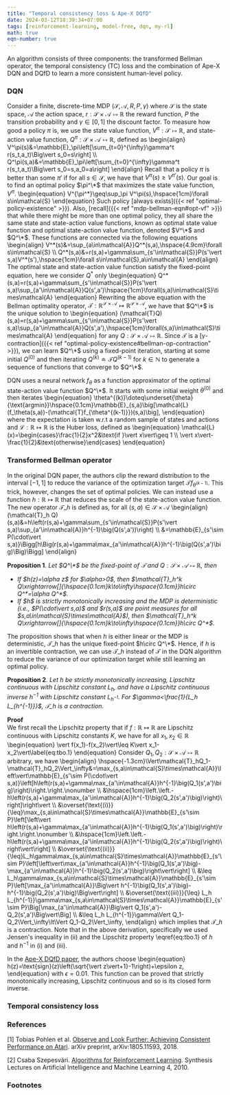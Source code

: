 ```yaml
---
title: "Temporal consistency loss & Ape-X DQfD"
date: 2024-03-12T18:39:34+07:00
tags: [reinforcement-learning, model-free, dqn, my-rl]
math: true
eqn-number: true
---
```

An algorithm consists of three components: the transformed Bellman operator, the temporal consistency (TC) loss and the combination of Ape-X DQN and DQfD to learn a more consistent human-level policy.
<!--more-->

### DQN
Consider a finite, discrete-time MDP $(\mathcal{S},\mathcal{A},R,P,\gamma)$ where $\mathcal{S}$ is the state space, $\mathcal{A}$ the action space, $r:\mathcal{S}\times\mathcal{A}\mapsto\mathbb{R}$ the reward function, $P$ the transition probability and $\gamma\in[0,1]$ the discount factor. To measure how good a policy $\pi$ is, we use the state value function, $V^\pi:\mathcal{S}\mapsto\mathbb{R}$, and state-action value function, $Q^\pi:\mathcal{S}\times\mathcal{A}\mapsto\mathbb{R}$, defined as
\begin{align}
V^\pi(s)&=\mathbb{E}\_\pi\left[\sum_{t=0}^{\infty}\gamma^t r(s_t,a_t)\Big\vert s_0=s\right] \\\\ Q^\pi(s,a)&=\mathbb{E}\_\pi\left[\sum_{t=0}^{\infty}\gamma^t r(s_t,a_t)\Big\vert s_0=s,a_0=a\right]
\end{align}
Recall that a policy $\pi$ is better than some $\pi'$ if for all $s\in\mathcal{S}$, we have that $V^\pi(s)\geq V^{\pi'}(s)$. Our goal is to find an optimal policy $\pi^\*$ that maximizes the state value function, $V^\pi$.
\begin{equation}
V^{\pi^\*}\geq\sup_\pi V^\pi(s),\hspace{1cm}\forall s\in\mathcal{S}
\end{equation}
Such policy [always exists]({{< ref "optimal-policy-existence" >}}). Also, [recall]({{< ref "mdp-bellman-eqn#opt-vf" >}}) that while there might be more than one optimal policy, they all share the same state and state-action value functions, known as optimal state value function and optimal state-action value function, denoted $V^\*$ and $Q^\*$. These functions are connected via the following equations
\begin{align}
V^\*(s)&=\sup_{a\in\mathcal{A}}Q^\*(s,a),\hspace{4.9cm}\forall s\in\mathcal{S} \\\\ Q^\*(s,a)&=r(s,a)+\gamma\sum_{s'\in\mathcal{S}}P(s'\vert s,a)V^\*(s'),\hspace{1cm}\forall s\in\mathcal{S},a\in\mathcal{A}
\end{align}
The optimal state and state-action value function satisfy the fixed-point equation, here we consider $Q^*$ only
\begin{equation}
Q^\*(s,a)=r(s,a)+\gamma\sum_{s'\in\mathcal{S}}P(s'\vert s,a)\sup_{a'\in\mathcal{A}}Q(s',a')\hspace{1cm}\forall(s,a)\in\mathcal{S}\times\mathcal{A}
\end{equation}
Rewriting the above equation with the Bellman optimality operator, $\mathcal{T}:\mathbb{R}^{\mathcal{S}\times\mathcal{A}}\mapsto\mathbb{R}^{\mathcal{S}\times\mathcal{A}}$, we have that $Q^\*$ is the unique solution to
\begin{equation}
(\mathcal{T}Q)(s,a)=r(s,a)+\gamma\sum_{s'\in\mathcal{S}}P(s'\vert s,a)\sup_{a'\in\mathcal{A}}Q(s',a'),\hspace{1cm}\forall(s,a)\in\mathcal{S}\times\mathcal{A}
\end{equation}
for any $Q:\mathcal{S}\times\mathcal{A}\mapsto\mathbb{R}$. Since $\mathcal{T}$ is a [$\gamma$-contraction]({{< ref "optimal-policy-existence#bellman-op-contraction" >}}), we can learn $Q^\*$ using a fixed-point iteration, starting at some initial $Q^{(0)}$ and then iterating $Q^{(k)}\doteq\mathcal{T}Q^{(k-1)}$ for $k\in\mathbb{N}$ to generate a sequence of functions that converge to $Q^\*$.

DQN uses a neural network $f_\theta$ as a function approximator of the optimal state-action value function $Q^\*$. It starts with some initial weight $\theta^{(0)}$ and then iterates
\begin{equation}
\theta^{(k)}\doteq\underset{\theta}{\text{argmin}}\hspace{0.1cm}\mathbb{E}\_{s,a}\big[\mathcal{L}(f_\theta(s,a))-(\mathcal{T}f_{\theta^{(k-1)}})(s,a)\big],
\end{equation}
where the expectation is taken w.r.t a random sample of states and actions and $\mathcal{L}:\mathbb{R}\mapsto\mathbb{R}$ is the Huber loss, defined as
\begin{equation}
\mathcal{L}(x)=\begin{cases}\frac{1}{2}x^2&\text{if }\vert x\vert\geq 1 \\\\ \vert x\vert-\frac{1}{2}&\text{otherwise}\end{cases}
\end{equation}

### Transformed Bellman operator
In the original DQN paper, the authors clip the reward distribution to the interval $[-1,1]$ to reduce the variance of the optimization target $\mathcal{T}f_{\theta^{(k-1)}}$. This trick, however, changes the set of optimal policies. We can instead use a function $h:\mathbb{R}\mapsto\mathbb{R}$ that reduces the scale of the state-action value function. The new operator $\mathcal{T}\_h$ is defined as, for all $(s,a)\in\mathcal{S}\times\mathcal{A}$
\begin{align}
(\mathcal{T}\_h Q)(s,a)&=h\left(r(s,a)+\gamma\sum_{s'\in\mathcal{S}}P(s'\vert s,a)\sup_{a'\in\mathcal{A}}h^{-1}\big(Q(s',a'))\right) \\\\ &=\mathbb{E}\_{s'\sim P(\cdot\vert s,a)}\Bigg[h\Big(r(s,a)+\gamma\max_{a'\in\mathcal{A}}h^{-1}\big(Q(s',a')\big)\Big)\Bigg]
\end{align}

**Proposition 1**. *Let $Q^\*$ be the fixed-point of $\mathcal{T}$ and $Q:\mathcal{S}\times\mathcal{A}\mapsto\mathbb{R}$, then*
<ul id='roman-list' style='font-style: italic'>
	<li>
		If $h(z)=\alpha z$ for $\alpha>0$, then $\mathcal{T}_h^k Q\xrightarrow[]{\hspace{0.1cm}k\to\infty\hspace{0.1cm}}h\circ Q^*=\alpha Q^*$.
	</li>
	<li>
		If $h$ is strictly monotonically increasing and the MDP is deterministic (i.e., $P(\cdot\vert s,a)$ and $r(s,a)$ are point measures for all $s,a\in\mathcal{S}\times\mathcal{A}$), then $\mathcal{T}_h^k Q\xrightarrow[]{\hspace{0.1cm}k\to\infty\hspace{0.1cm}}h\circ Q^*$.
	</li>
</ul>

<!-- **Proof**
<ul id='roman-list'>
	<li>
		When $h(z)=\alpha z$, we have that
		\begin{align}
		(\mathcal{T}_h Q)(s,a)&=\mathbb{E}_{s'\sim P}\Bigg[\alpha\Bigg(r(s,a)+\frac{\gamma}{\alpha}\max_{a'\in\mathcal{A}}Q(s',a')\Bigg)\Bigg] \\
		\end{align}
	</li>
</ul> -->


The proposition shows that when $h$ is either linear or the MDP is deterministic, $\mathcal{T}\_h$ has the unique fixed-point $h\circ Q^\*$. Hence, if $h$ is an invertible contraction, we can use $\mathcal{T}\_h$ instead of $\mathcal{T}$ in the DQN algorithm to reduce the variance of our optimization target while still learning an optimal policy.

**Proposition 2**. *Let $h$ be strictly monotonically increasing, Lipschitz continuous with Lipschitz constant $L_h$, and have a Lipschitz continuous inverse $h^{-1}$ with Lipschitz constant $L_{h^{-1}}$. For $\gamma<\frac{1}{L_h L_{h^{-1}}}$, $\mathcal{T}\_h$ is a contraction*.

**Proof**  
We first recall the Lipschitz property that if $f:\mathbb{R}\mapsto\mathbb{R}$ are Lipschitz continuous with Lipschitz constants $K$, we have for all $x_1,x_2\in\mathbb{R}$
\begin{equation}
\vert f(x_1)-f(x_2)\vert\leq K\vert x_1-x_2\vert\label{eq:tbo.1}
\end{equation}
Consider $Q_1,Q_2:\mathcal{S}\times\mathcal{A}\mapsto\mathbb{R}$ arbitrary, we have
\begin{align}
\hspace{-1.3cm}\Vert\mathcal{T}\_hQ_1-\mathcal{T}\_hQ_2\Vert_\infty&=\max_{s,a\in\mathcal{S}\times\mathcal{A}}\left\vert\mathbb{E}\_{s'\sim P(\cdot\vert s,a)}\left[h\left(r(s,a)+\gamma\max_{a'\in\mathcal{A}}h^{-1}\big(Q_1(s',a')\big)\right)\right.\right.\nonumber \\\\ &\hspace{1cm}\left.\left.-h\left(r(s,a)+\gamma\max_{a'\in\mathcal{A}}h^{-1}\big(Q_2(s',a')\big)\right)\right]\right\vert \\\\ &\overset{\text{(i)}}{\leq}\max_{s,a\in\mathcal{S}\times\mathcal{A}}\mathbb{E}\_{s'\sim P}\left[\left\vert h\left(r(s,a)+\gamma\max_{a'\in\mathcal{A}}h^{-1}\big(Q_1(s',a')\big)\right)\right.\right.\nonumber \\\\ &\hspace{1cm}\left.\left.-h\left(r(s,a)+\gamma\max_{a'\in\mathcal{A}}h^{-1}\big(Q_2(s',a')\big)\right)\right\vert\right] \\\\ &\overset{\text{(ii)}}{\leq}L_h\gamma\max_{s,a\in\mathcal{S}\times\mathcal{A}}\mathbb{E}\_{s'\sim P}\left[\left\vert\max_{a'\in\mathcal{A}}h^{-1}\big(Q_1(s',a')\big)-\max_{a'\in\mathcal{A}}h^{-1}\big(Q_2(s',a')\big)\right\vert\right] \\\\ &\leq L_h\gamma\max_{s,a\in\mathcal{S}\times\mathcal{A}}\mathbb{E}\_{s'\sim P}\left[\max_{a'\in\mathcal{A}}\Big\vert h^{-1}\big(Q_1(s',a')\big)-h^{-1}\big(Q_2(s',a')\big)\Big\vert\right] \\\\ &\overset{\text{(iii)}}{\leq} L_h L_{h^{-1}}\gamma\max_{s,a\in\mathcal{S}\times\mathcal{A}}\mathbb{E}\_{s'\sim P}\Big[\max_{a'\in\mathcal{A}}\Big\vert Q_1(s',a')-Q_2(s',a')\Big\vert\Big] \\\\ &\leq L_h L_{h^{-1}}\gamma\Vert Q_1-Q_2\Vert_\infty\lt\Vert Q_1-Q_2\Vert_\infty,
\end{align}
which implies that $\mathcal{T}\_h$ is a contraction. Note that in the above derivation, specifically we used Jensen's inequality in (ii) and the Lipschitz property \eqref{eq:tbo.1} of $h$ and $h^{-1}$ in (i) and (iii).

In the [Ape-X DQfD paper](#apex-dqfd-paper), the authors choose
\begin{equation}
h(z)=\text{sign}(z)\left(\sqrt{\vert z\vert+1}-1\right)+\epsilon z,
\end{equation}
with $\epsilon=0.01$. This function can be proved that strictly monotonically increasing, Lipschitz continuous and so is its closed form inverse.

### Temporal consistency loss

### References
[1] <span id='apex-dqfd-paper'>Tobias Pohlen et al. [Observe and Look Further: Achieving Consistent Performance on Atari](https://arxiv.org/abs/1805.11593). arXiv preprint, arXiv:1805.11593, 2018.</span>

[2] Csaba Szepesvári. [Algorithms for Reinforcement Learning](http://dx.doi.org/10.2200/S00268ED1V01Y201005AIM009). Synthesis Lectures on Artificial Intelligence and Machine Learning 4, 2010.

### Footnotes